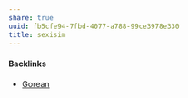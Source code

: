 ```yaml
---
share: true
uuid: fb5cfe94-7fbd-4077-a788-99ce3978e330
title: sexisim
---
```

#### Backlinks

* [Gorean](/64bcc3fd-0de7-462a-8a4e-1e28d79ddca3)